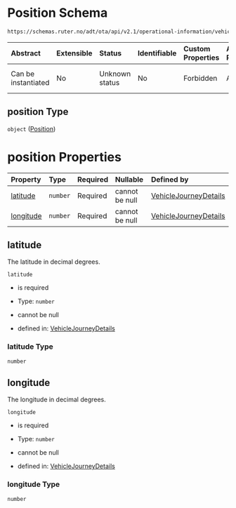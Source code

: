 # Position Schema

```txt
https://schemas.ruter.no/adt/ota/api/v2.1/operational-information/vehicle-journey-details.json#/definitions/position
```



| Abstract            | Extensible | Status         | Identifiable | Custom Properties | Additional Properties | Access Restrictions | Defined In                                                                                                                |
| :------------------ | :--------- | :------------- | :----------- | :---------------- | :-------------------- | :------------------ | :------------------------------------------------------------------------------------------------------------------------ |
| Can be instantiated | No         | Unknown status | No           | Forbidden         | Allowed               | none                | [vehicle-journey-details.json*](../../schema/operational-information/vehicle-journey-details.json "open original schema") |

## position Type

`object` ([Position](vehicle-journey-details-definitions-position.md))

# position Properties

| Property                | Type     | Required | Nullable       | Defined by                                                                                                                                                                                                                                |
| :---------------------- | :------- | :------- | :------------- | :---------------------------------------------------------------------------------------------------------------------------------------------------------------------------------------------------------------------------------------- |
| [latitude](#latitude)   | `number` | Required | cannot be null | [VehicleJourneyDetails](vehicle-journey-details-definitions-position-properties-latitude.md "https://schemas.ruter.no/adt/ota/api/v2.1/operational-information/vehicle-journey-details.json#/definitions/position/properties/latitude")   |
| [longitude](#longitude) | `number` | Required | cannot be null | [VehicleJourneyDetails](vehicle-journey-details-definitions-position-properties-longitude.md "https://schemas.ruter.no/adt/ota/api/v2.1/operational-information/vehicle-journey-details.json#/definitions/position/properties/longitude") |

## latitude

The latitude in decimal degrees.

`latitude`

*   is required

*   Type: `number`

*   cannot be null

*   defined in: [VehicleJourneyDetails](vehicle-journey-details-definitions-position-properties-latitude.md "https://schemas.ruter.no/adt/ota/api/v2.1/operational-information/vehicle-journey-details.json#/definitions/position/properties/latitude")

### latitude Type

`number`

## longitude

The longitude in decimal degrees.

`longitude`

*   is required

*   Type: `number`

*   cannot be null

*   defined in: [VehicleJourneyDetails](vehicle-journey-details-definitions-position-properties-longitude.md "https://schemas.ruter.no/adt/ota/api/v2.1/operational-information/vehicle-journey-details.json#/definitions/position/properties/longitude")

### longitude Type

`number`
